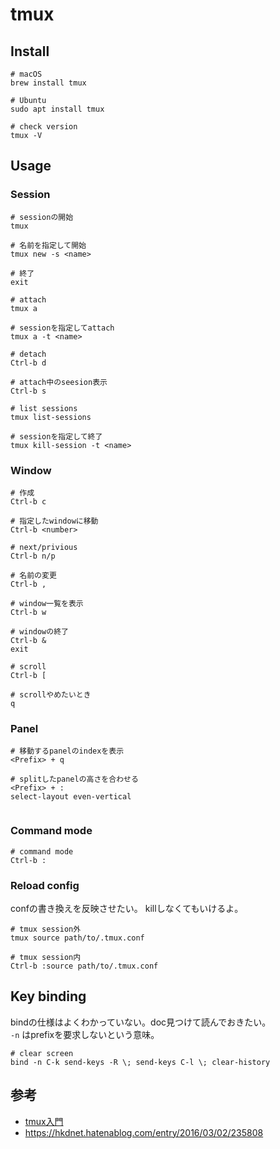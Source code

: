 # tmux

## Install

```
# macOS
brew install tmux

# Ubuntu
sudo apt install tmux

# check version
tmux -V
```

## Usage

### Session

```
# sessionの開始
tmux

# 名前を指定して開始
tmux new -s <name>

# 終了
exit

# attach
tmux a

# sessionを指定してattach
tmux a -t <name>

# detach
Ctrl-b d

# attach中のseesion表示
Ctrl-b s

# list sessions
tmux list-sessions

# sessionを指定して終了
tmux kill-session -t <name>
```

### Window

```
# 作成
Ctrl-b c

# 指定したwindowに移動
Ctrl-b <number>

# next/privious
Ctrl-b n/p

# 名前の変更
Ctrl-b ,

# window一覧を表示
Ctrl-b w

# windowの終了
Ctrl-b &
exit

# scroll
Ctrl-b [

# scrollやめたいとき
q
```

### Panel

```text
# 移動するpanelのindexを表示
<Prefix> + q

# splitしたpanelの高さを合わせる
<Prefix> + :
select-layout even-vertical


```

### Command mode

```shell
# command mode
Ctrl-b :
```

### Reload config

confの書き換えを反映させたい。 killしなくてもいけるよ。
```
# tmux session外
tmux source path/to/.tmux.conf

# tmux session内
Ctrl-b :source path/to/.tmux.conf
```

## Key binding

bindの仕様はよくわかっていない。doc見つけて読んでおきたい。  
`-n` はprefixを要求しないという意味。

```
# clear screen
bind -n C-k send-keys -R \; send-keys C-l \; clear-history
```

## 参考

* [tmux入門](http://www.tohoho-web.com/ex/tmux.html)
* https://hkdnet.hatenablog.com/entry/2016/03/02/235808 
